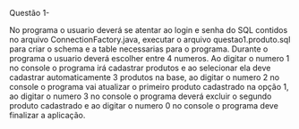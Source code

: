 Questão 1- 

No programa o usuario deverá se atentar ao login e senha do SQL contidos no arquivo ConnectionFactory.java, executar o arquivo questao1.produto.sql para criar o schema e a table necessarias para o programa. Durante o programa o usuario deverá escolher entre 4 numeros. Ao digitar o numero 1 no console o programa irá cadastrar produtos e ao selecionar ela deve cadastrar automaticamente 3 produtos na base, ao digitar o numero 2 no console o programa vai atualizar o primeiro produto cadastrado na opção 1, ao digitar o numero 3 no console o programa deverá excluir o segundo produto cadastrado e ao digitar o numero 0 no console o programa deve finalizar a aplicação.

